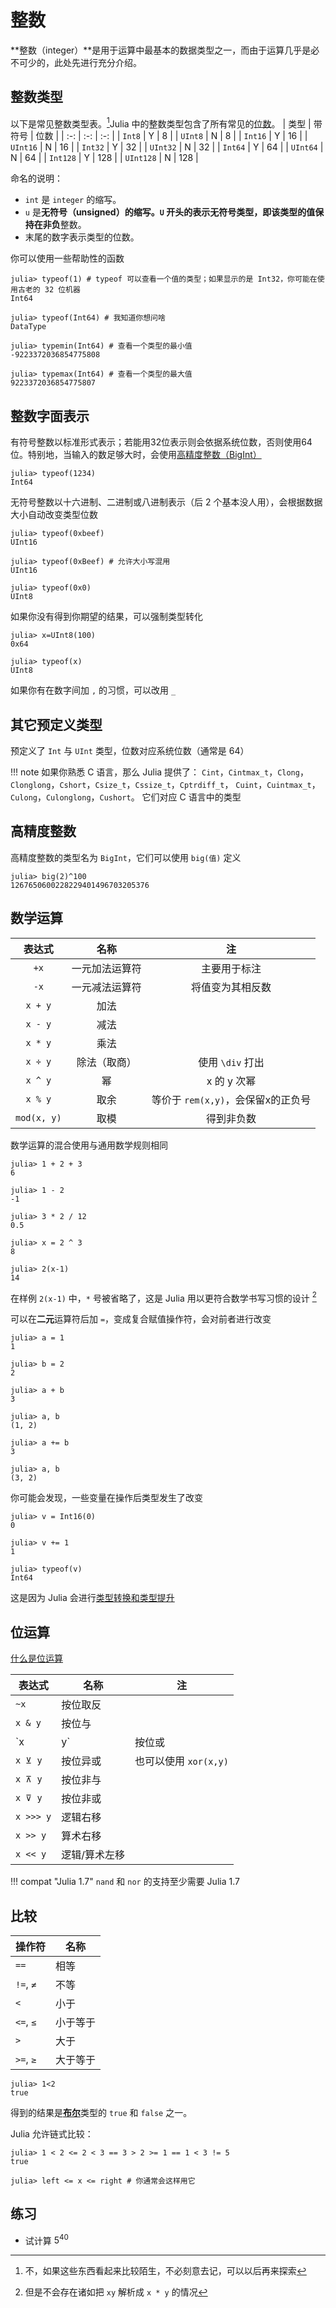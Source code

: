 # 整数
**整数（integer）**是用于运算中最基本的数据类型之一，而由于运算几乎是必不可少的，此处先进行充分介绍。

## 整数类型
以下是常见整数类型表。[^2]Julia 中的整数类型包含了所有常见的[位数](../knowledge/bits.md#位)。
| 类型 | 带符号 | 位数 |
| :-: | :-: | :-: |
| `Int8` | Y | 8 |
| `UInt8` | N | 8 |
| `Int16` | Y | 16 |
| `UInt16` | N | 16 |
| `Int32` | Y | 32 |
| `UInt32` | N | 32 |
| `Int64` | Y | 64 |
| `UInt64` | N | 64 |
| `Int128` | Y | 128 |
| `UInt128` | N | 128 |

命名的说明：
* `int` 是 `integer` 的缩写。
* `u` 是**无符号（unsigned）**的缩写。`U` 开头的表示无符号类型，即该类型的值保持在**非负**整数。
* 末尾的数字表示类型的位数。

你可以使用一些帮助性的函数
```julia-repl
julia> typeof(1) # typeof 可以查看一个值的类型；如果显示的是 Int32，你可能在使用古老的 32 位机器
Int64

julia> typeof(Int64) # 我知道你想问啥
DataType

julia> typemin(Int64) # 查看一个类型的最小值
-9223372036854775808

julia> typemax(Int64) # 查看一个类型的最大值
9223372036854775807
```

## 整数字面表示
有符号整数以标准形式表示；若能用32位表示则会依据系统位数，否则使用64位。特别地，当输入的数足够大时，会使用[高精度整数（BigInt）](#高精度整数)
```julia-repl
julia> typeof(1234)
Int64
```

无符号整数以十六进制、二进制或八进制表示（后 2 个基本没人用），会根据数据大小自动改变类型位数
```julia-repl
julia> typeof(0xbeef)
UInt16

julia> typeof(0xBeef) # 允许大小写混用
UInt16

julia> typeof(0x0)
UInt8
```

如果你没有得到你期望的结果，可以强制类型转化
```julia-repl
julia> x=UInt8(100)
0x64

julia> typeof(x)
UInt8
```

如果你有在数字间加 `,` 的习惯，可以改用 `_`

## 其它预定义类型
预定义了 `Int` 与 `UInt` 类型，位数对应系统位数（通常是 64）

!!! note
	如果你熟悉 C 语言，那么 Julia 提供了：
	`Cint`，`Cintmax_t`，`Clong`，`Clonglong`，`Cshort`，`Csize_t`，`Cssize_t`，`Cptrdiff_t`，
	`Cuint`，`Cuintmax_t`，`Culong`，`Culonglong`，`Cushort`。
	它们对应 C 语言中的类型

## 高精度整数
高精度整数的类型名为 `BigInt`，它们可以使用 `big(值)` 定义
```julia-repl
julia> big(2)^100
1267650600228229401496703205376
```

## 数学运算
| 表达式 | 名称 | 注 |
| :-: | :-: | :-: |
| `+x` | 一元加法运算符 | 主要用于标注 |
| `-x` | 一元减法运算符 | 将值变为其相反数 |
| `x + y` | 加法 |  |
| `x - y` | 减法 |  |
| `x * y` | 乘法 |  |
| `x ÷ y` | 除法（取商） | 使用 `\div` 打出 |
| `x ^ y` | 幂 | x 的 y 次幂 |
| `x % y` | 取余 | 等价于 `rem(x,y)`，会保留x的正负号 |
| `mod(x, y)` | 取模 | 得到非负数 |

数学运算的混合使用与通用数学规则相同
```julia-repl
julia> 1 + 2 + 3
6

julia> 1 - 2
-1

julia> 3 * 2 / 12
0.5

julia> x = 2 ^ 3
8

julia> 2(x-1)
14
```

在样例 `2(x-1)` 中，`*` 号被省略了，这是 Julia 用以更符合数学书写习惯的设计 [^3]

可以在**二元**运算符后加 `=`，变成复合赋值操作符，会对前者进行改变
```julia-repl
julia> a = 1
1

julia> b = 2
2

julia> a + b
3

julia> a, b
(1, 2)

julia> a += b
3

julia> a, b
(3, 2)
```

你可能会发现，一些变量在操作后类型发生了改变
```julia-repl
julia> v = Int16(0)
0

julia> v += 1
1

julia> typeof(v)
Int64
```

这是因为 Julia 会进行[类型转换和类型提升](../advanced/conpro.md)

## 位运算
[什么是位运算](../knowledge/bits.md#位运算)

| 表达式 | 名称 | 注 |
| --- | --- | --- |
| `~x` | 按位取反 |  |
| `x & y` | 按位与 |  |
| `x | y` | 按位或 |  |
| `x ⊻ y` | 按位异或 | 也可以使用 `xor(x,y)` |
| `x ⊼ y` | 按位非与 |
| `x ⊽ y` | 按位非或 |
| `x >>> y` | 逻辑右移 |  |
| `x >> y` | 算术右移 |  |
| `x << y` | 逻辑/算术左移 |  |

!!! compat "Julia 1.7"
	`nand` 和 `nor` 的支持至少需要 Julia 1.7

## 比较
| 操作符 | 名称 |
| --- | --- |
| `==` | 相等 |
| `!=`, `≠` | 不等 |
| `<` | 小于 |
| `<=`, `≤` | 小于等于 |
| `>` | 大于 |
| `>=`, `≥` | 大于等于 |

```julia-repl
julia> 1<2
true
```

得到的结果是[**布尔**](bool.md)类型的 `true` 和 `false` 之一。

Julia 允许链式比较：
```julia-repl
julia> 1 < 2 <= 2 < 3 == 3 > 2 >= 1 == 1 < 3 != 5
true

julia> left <= x <= right # 你通常会这样用它
```

## 练习
- 试计算 $5^{40}$

[^1]: 更多内容参见 <https://docs.juliacn.com/latest/manual/mathematical-operations/>
[^2]: 不，如果这些东西看起来比较陌生，不必刻意去记，可以以后再来探索
[^3]: 但是不会存在诸如把 `xy` 解析成 `x * y` 的情况
